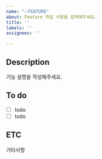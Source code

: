 ```yaml
---
name: "✅FEATURE"
about: Feature 작업 사항을 입력해주세요.
title: ''
labels: ''
assignees: ''

---
```


## Description
기능 설명을 작성해주세요.

## To do
- [ ] todo
- [ ] todo

## ETC
기타사항
